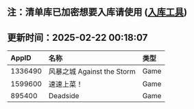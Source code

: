 ## 注：清单库已加密想要入库请使用 ([入库工具](https://github.com/BlankTMing/ManifestAutoUpdate/releases))

## 更新时间：2025-02-22 00:18:07
| AppID | 名称 | 类型  |
| :-------------------- | :----------------------------- | :----------- |
| 1336490 | 风暴之城 Against the Storm| Game |
| 1599600 | 速速上菜！| Game |
| 895400 | Deadside| Game |
